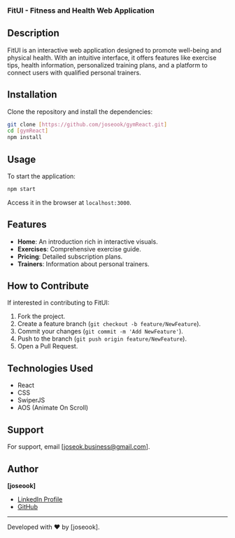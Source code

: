 
### FitUI - Fitness and Health Web Application

## Description
FitUI is an interactive web application designed to promote well-being and physical health. With an intuitive interface, it offers features like exercise tips, health information, personalized training plans, and a platform to connect users with qualified personal trainers.

## Installation
Clone the repository and install the dependencies:
```bash
git clone [https://github.com/joseook/gymReact.git]
cd [gymReact]
npm install
```

## Usage
To start the application:
```bash
npm start
```
Access it in the browser at `localhost:3000`.

## Features
- **Home**: An introduction rich in interactive visuals.
- **Exercises**: Comprehensive exercise guide.
- **Pricing**: Detailed subscription plans.
- **Trainers**: Information about personal trainers.


## How to Contribute
If interested in contributing to FitUI:
1. Fork the project.
2. Create a feature branch (`git checkout -b feature/NewFeature`).
3. Commit your changes (`git commit -m 'Add NewFeature'`).
4. Push to the branch (`git push origin feature/NewFeature`).
5. Open a Pull Request.

## Technologies Used
- React
- CSS
- SwiperJS
- AOS (Animate On Scroll)

## Support
For support, email [joseok.business@gmail.com].

## Author
**[joseook]**
- [LinkedIn Profile](https://www.linkedin.com/in/joseook/)
- [GitHub](https://github.com/joseook)

---

Developed with ❤️ by [joseook].
```
